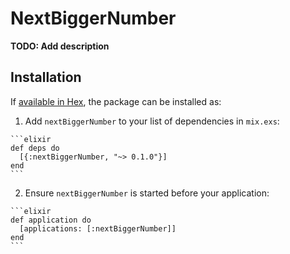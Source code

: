 # NextBiggerNumber

**TODO: Add description**

## Installation

If [available in Hex](https://hex.pm/docs/publish), the package can be installed as:

  1. Add `nextBiggerNumber` to your list of dependencies in `mix.exs`:

    ```elixir
    def deps do
      [{:nextBiggerNumber, "~> 0.1.0"}]
    end
    ```

  2. Ensure `nextBiggerNumber` is started before your application:

    ```elixir
    def application do
      [applications: [:nextBiggerNumber]]
    end
    ```

